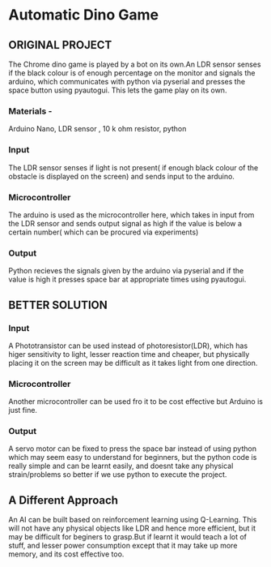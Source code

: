 # Automatic Dino Game

## ORIGINAL PROJECT

The Chrome dino game is played by a bot on its own.An LDR sensor senses if the black colour is of enough percentage on the monitor and signals the arduino, which communicates with python via pyserial and presses the space button using pyautogui. This lets the game play on its own.

### Materials -
Arduino Nano, LDR sensor , 10 k ohm resistor, python

### Input
The LDR sensor senses if light is not present( if enough black colour of the obstacle  is displayed on the screen) and sends input to the arduino.

### Microcontroller
The arduino is used as the microcontroller here, which takes in input from the LDR sensor and sends output signal as high if the value is below a certain number( which can be procured via experiments)

### Output
Python recieves the signals given by the arduino via pyserial and if the value is high it presses space bar at appropriate times using pyautogui.

## BETTER SOLUTION

### Input 
A Phototransistor can be used instead of photoresistor(LDR), which has higer sensitivity to light, lesser reaction time and cheaper, but physically placing it on the screen may be difficult as it takes light from one direction.

### Microcontroller
Another microcontroller can be used fro it to be cost effective but Arduino is just fine.

### Output
A servo motor can be fixed to press the space bar instead of using python which may seem easy to understand for beginners, but the python code is really simple and can be learnt easily, and doesnt take any physical strain/problems so better if we use python to execute the project. 

## A Different Approach
An AI can be built based on reinforcement learning using Q-Learning. This will not have any physical objects like LDR and hence more efficient, but it may be difficult for beginers to grasp.But if learnt it would teach a lot of stuff, and lesser power consumption except that it may take up more memory, and its cost effective too.
